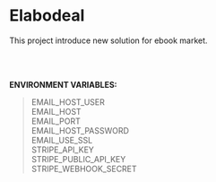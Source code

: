 # Elabodeal
This project introduce new solution for ebook market.

<br />
<br />

**ENVIRONMENT VARIABLES:**
> EMAIL_HOST_USER <br />
> EMAIL_HOST <br />
> EMAIL_PORT <br />
> EMAIL_HOST_PASSWORD <br />
> EMAIL_USE_SSL <br />
> STRIPE_API_KEY <br />
> STRIPE_PUBLIC_API_KEY <br />
> STRIPE_WEBHOOK_SECRET 
